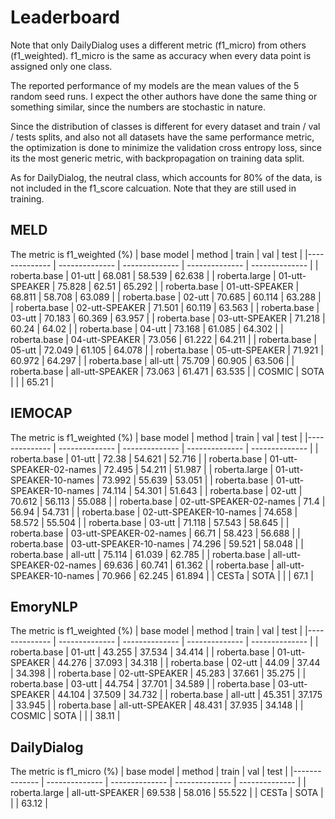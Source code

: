# Leaderboard
Note that only DailyDialog uses a different metric (f1_micro) from others (f1_weighted). f1_micro is the same as accuracy when every data point is assigned only one class.

The reported performance of my models are the mean values of the 5 random seed runs. I expect the other authors have done the same thing or something similar, since the numbers are stochastic in nature.

Since the distribution of classes is different for every dataset and train / val / tests splits, and also not all datasets have the same performance metric, the optimization is done to minimize the validation cross entropy loss, since its the most generic metric, with backpropagation on training data split.

As for DailyDialog, the neutral class, which accounts for 80% of the data, is not included in the f1_score calcuation. Note that they are still used in training.

## MELD 
The metric is f1_weighted (%)
|  base model | method | train | val | test |
|-------------- | -------------- | -------------- | -------------- | -------------- | 
| roberta.base | 01-utt | 68.081 | 58.539 | 62.638 | 
| roberta.large | 01-utt-SPEAKER | 75.828 | 62.51 | 65.292 | 
| roberta.base | 01-utt-SPEAKER | 68.811 | 58.708 | 63.089 | 
| roberta.base | 02-utt | 70.685 | 60.114 | 63.288 | 
| roberta.base | 02-utt-SPEAKER | 71.501 | 60.119 | 63.563 | 
| roberta.base | 03-utt | 70.183 | 60.369 | 63.957 | 
| roberta.base | 03-utt-SPEAKER | 71.218 | 60.24 | 64.02 | 
| roberta.base | 04-utt | 73.168 | 61.085 | 64.302 | 
| roberta.base | 04-utt-SPEAKER | 73.056 | 61.222 | 64.211 | 
| roberta.base | 05-utt | 72.049 | 61.105 | 64.078 | 
| roberta.base | 05-utt-SPEAKER | 71.921 | 60.972 | 64.297 | 
| roberta.base | all-utt | 75.709 | 60.905 | 63.506 | 
| roberta.base | all-utt-SPEAKER | 73.063 | 61.471 | 63.535 | 
| COSMIC | SOTA |   |   | 65.21 |
## IEMOCAP 
The metric is f1_weighted (%)
|  base model | method | train | val | test |
|-------------- | -------------- | -------------- | -------------- | -------------- | 
| roberta.base | 01-utt | 72.38 | 54.621 | 52.716 | 
| roberta.base | 01-utt-SPEAKER-02-names | 72.495 | 54.211 | 51.987 | 
| roberta.large | 01-utt-SPEAKER-10-names | 73.992 | 55.639 | 53.051 | 
| roberta.base | 01-utt-SPEAKER-10-names | 74.114 | 54.301 | 51.643 | 
| roberta.base | 02-utt | 70.612 | 56.113 | 55.088 | 
| roberta.base | 02-utt-SPEAKER-02-names | 71.4 | 56.94 | 54.731 | 
| roberta.base | 02-utt-SPEAKER-10-names | 74.658 | 58.572 | 55.504 | 
| roberta.base | 03-utt | 71.118 | 57.543 | 58.645 | 
| roberta.base | 03-utt-SPEAKER-02-names | 66.71 | 58.423 | 56.688 | 
| roberta.base | 03-utt-SPEAKER-10-names | 74.296 | 59.521 | 58.048 | 
| roberta.base | all-utt | 75.114 | 61.039 | 62.785 | 
| roberta.base | all-utt-SPEAKER-02-names | 69.636 | 60.741 | 61.362 | 
| roberta.base | all-utt-SPEAKER-10-names | 70.966 | 62.245 | 61.894 | 
| CESTa | SOTA |   |   | 67.1 |
## EmoryNLP 
The metric is f1_weighted (%)
|  base model | method | train | val | test |
|-------------- | -------------- | -------------- | -------------- | -------------- | 
| roberta.base | 01-utt | 43.255 | 37.534 | 34.414 | 
| roberta.base | 01-utt-SPEAKER | 44.276 | 37.093 | 34.318 | 
| roberta.base | 02-utt | 44.09 | 37.44 | 34.398 | 
| roberta.base | 02-utt-SPEAKER | 45.283 | 37.661 | 35.275 | 
| roberta.base | 03-utt | 44.754 | 37.701 | 34.589 | 
| roberta.base | 03-utt-SPEAKER | 44.104 | 37.509 | 34.732 | 
| roberta.base | all-utt | 45.351 | 37.175 | 33.945 | 
| roberta.base | all-utt-SPEAKER | 48.431 | 37.935 | 34.148 | 
| COSMIC | SOTA |   |   | 38.11 |
## DailyDialog 
The metric is f1_micro (%)
|  base model | method | train | val | test |
|-------------- | -------------- | -------------- | -------------- | -------------- | 
| roberta.large | all-utt-SPEAKER | 69.538 | 58.016 | 55.522 | 
| CESTa | SOTA |   |   | 63.12 |
